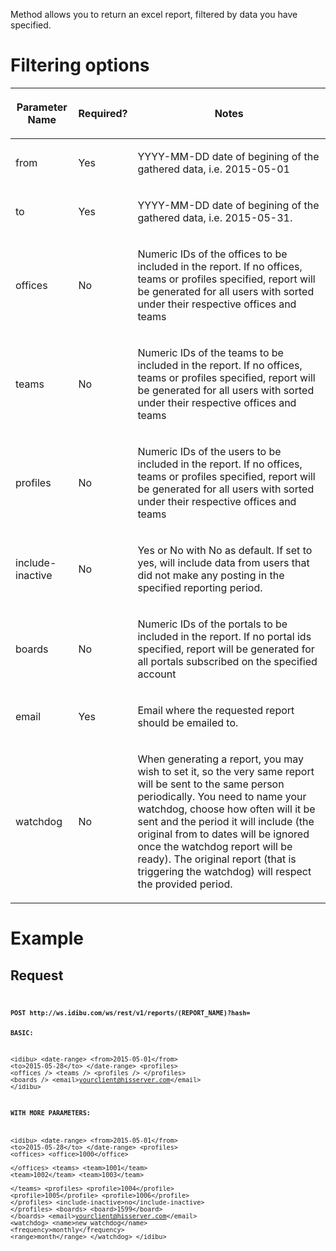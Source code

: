 

<p>Method allows you to return an excel report, filtered by data you have specified.</p>
<h1>
	Filtering options</h1>
<table cellpadding="2" cellspacing="0" class="t1" width="1084.0">
	<thead>
		<tr>
			<th class="td1" scope="col" valign="middle">
				<p class="p1"><b>Parameter Name</b></p>
			</th>
			<th class="td2" scope="col" valign="middle">
				<p class="p1"><b>Required?</b></p>
			</th>
			<th class="td3" scope="col" valign="middle">
				<p class="p1"><b>Notes</b></p>
			</th>
		</tr>
	</thead>
	<tbody>
		<tr>
			<td class="td1" valign="middle">
				<p class="p2">from</p>
			</td>
			<td class="td2" valign="middle">
				<p class="p2">Yes</p>
			</td>
			<td class="td3" valign="middle">
				<p class="p2">YYYY-MM-DD date of begining of the gathered data, i.e. 2015-05-01</p>
			</td>
		</tr>
		<tr>
			<td class="td1" valign="middle">
				<p class="p2">to</p>
			</td>
			<td class="td2" valign="middle">
				<p class="p2">Yes</p>
			</td>
			<td class="td3" valign="middle">
				<p class="p2">YYYY-MM-DD date of begining of the gathered data, i.e. 2015-05-31.</p>
			</td>
		</tr>
				<tr>
			<td class="td1" valign="middle">
				<p class="p2">offices</p>
			</td>
			<td class="td2" valign="middle">
				<p class="p2">No</p>
			</td>
			<td class="td3" valign="middle">
				<p class="p2">Numeric IDs of the offices to be included in the report. If no offices, teams or profiles specified, report will be generated for all users with sorted under their respective offices and teams</p>
			</td>
		</tr>
						<tr>
			<td class="td1" valign="middle">
				<p class="p2">teams</p>
			</td>
			<td class="td2" valign="middle">
				<p class="p2">No</p>
			</td>
			<td class="td3" valign="middle">
				<p class="p2">Numeric IDs of the teams to be included in the report. If no offices, teams or profiles specified, report will be generated for all users with sorted under their respective offices and teams</p>
			</td>
		</tr>
						<tr>
			<td class="td1" valign="middle">
				<p class="p2">profiles</p>
			</td>
			<td class="td2" valign="middle">
				<p class="p2">No</p>
			</td>
			<td class="td3" valign="middle">
				<p class="p2">Numeric IDs of the users to be included in the report. If no offices, teams or profiles specified, report will be generated for all users with sorted under their respective offices and teams</p>
			</td>
		</tr>
						<tr>
			<td class="td1" valign="middle">
				<p class="p2">include-inactive</p>
			</td>
			<td class="td2" valign="middle">
				<p class="p2">No</p>
			</td>
			<td class="td3" valign="middle">
				<p class="p2">Yes or No with No as default. If set to yes, will include data from users that did not make any posting in the specified reporting period.</p>
			</td>
		</tr>
		<tr>
			<td class="td1" valign="middle">
				<p class="p2">boards</p>
			</td>
			<td class="td2" valign="middle">
				<p class="p2">No</p>
			</td>
			<td class="td3" valign="middle">
				<p class="p2">Numeric IDs of the portals to be included in the report. If no portal ids specified, report will be generated for all portals subscribed on the specified account</p>
			</td>
		</tr>
		<tr>
			<td class="td1" valign="middle">
				<p class="p2">email</p>
			</td>
			<td class="td2" valign="middle">
				<p class="p2">Yes</p>
			</td>
			<td class="td3" valign="middle">
				<p class="p2">Email where the requested report should be emailed to.</p>
			</td>
		</tr>
				<tr>
			<td class="td1" valign="middle">
				<p class="p2">watchdog</p>
			</td>
			<td class="td2" valign="middle">
				<p class="p2">No</p>
			</td>
			<td class="td3" valign="middle">
				<p class="p2">When generating a report, you may wish to set it, so the very same report will be sent to the same person periodically. You need to name your watchdog, choose how often will it be sent and the period it will include (the original from to dates will be ignored once the watchdog report will be ready). The original report (that is triggering the watchdog) will respect the provided period.</p>
			</td>
		</tr>
	</tbody>
</table>
<!--break-->
<h1>
	Example</h1>
<h2>
	Request</h2>
<pre>
<code>
<code type="xml">
<b>POST http://ws.idibu.com/ws/rest/v1/reports/(REPORT_NAME)?hash=

BASIC:</b>

&lt;idibu&gt;
    &lt;date-range&gt;
        &lt;from&gt;2015-05-01&lt;/from&gt;
        &lt;to&gt;2015-05-28&lt;/to&gt;
    &lt;/date-range&gt;
    &lt;profiles&gt;
        &lt;offices /&gt;
        &lt;teams /&gt;
        &lt;profiles /&gt;
    &lt;/profiles&gt;
    &lt;boards /&gt;
    &lt;email&gt;yourclient@hisserver.com&lt;/email&gt;
&lt;/idibu&gt;

<b>WITH MORE PARAMETERS:</b>

&lt;idibu&gt;
    &lt;date-range&gt;
        &lt;from&gt;2015-05-01&lt;/from&gt;
        &lt;to&gt;2015-05-28&lt;/to&gt;
    &lt;/date-range&gt;
    &lt;profiles&gt;
        &lt;offices&gt;
			&lt;office&gt;1000&lt;/office&gt;	
		&lt;/offices&gt;
        &lt;teams&gt;
			&lt;team&gt;1001&lt;/team&gt;
			&lt;team&gt;1002&lt;/team&gt;
			&lt;team&gt;1003&lt;/team&gt;	
		&lt;/teams&gt;
        &lt;profiles&gt;
			&lt;profile&gt;1004&lt;/profile&gt;
			&lt;profile&gt;1005&lt;/profile&gt;
			&lt;profile&gt;1006&lt;/profile&gt;
		&lt;/profiles&gt;
        &lt;include-inactive&gt;no&lt;/include-inactive&gt;
    &lt;/profiles&gt;
    &lt;boards&gt;
        &lt;board&gt;1599&lt;/board&gt;
    &lt;/boards&gt;
    &lt;email&gt;yourclient@hisserver.com&lt;/email&gt;
    &lt;watchdog&gt;
         &lt;name&gt;new_watchdog&lt;/name&gt;
         &lt;frequency&gt;monthly&lt;/frequency&gt;
         &lt;range&gt;month&lt;/range&gt;
    &lt;/watchdog&gt;
&lt;/idibu&gt;
</code></pre>
